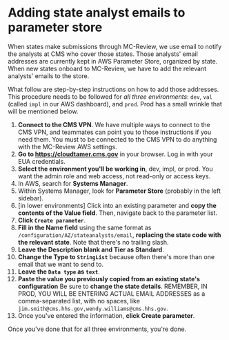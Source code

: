 # Adding state analyst emails to parameter store

When states make submissions through MC-Review, we use email to notify the analysts at CMS who cover those states. Those analysts' email addresses are currently kept in AWS Parameter Store, organized by state. When new states onboard to MC-Review, we have to add the relevant analysts' emails to the store.

What follow are step-by-step instructions on how to add those addresses. This procedure needs to be followed for _all three environments_: `dev`, `val` (called `impl` in our AWS dashboard), and `prod`. Prod has a small wrinkle that will be mentioned below.

1. **Connect to the CMS VPN**. We have multiple ways to connect to the CMS VPN, and teammates can point you to those instructions if you need them. You must to be connected to the CMS VPN to do anything with the MC-Review AWS settings.
1. **Go to https://cloudtamer.cms.gov** in your browser. Log in with your EUA credentials.
1. **Select the environment you'll be working in**, dev, impl, or prod. You want the admin role and web access, not read-only or access keys.
1. In AWS, search for **Systems Manager**.
1. Within Systems Manager, look for **Parameter Store** (probably in the left sidebar).
1. [in lower environments] Click into an existing parameter and **copy the contents of the Value field**.  Then, navigate back to the parameter list.
1.  **Click `Create parameter`**.
1. **Fill in the Name field** using the same format as `/configuration/AZ/stateanalysts/email`, **replacing the state code with the relevant state**. Note that there's no trailing slash.
1. **Leave the Description blank and Tier as Standard**.
1. **Change the Type to `StringList`** because often there's more than one email that we want to send to.
1. **Leave the `Data type` as `text`**.
1. **Paste the value you previously copied from an existing state's configuration** Be sure to **change the state details**. REMEMBER, IN PROD, YOU WILL BE ENTERING ACTUAL EMAIL ADDRESSES as a comma-separated list, with no spaces, like `jim.smith@cms.hhs.gov,wendy.williams@cms.hhs.gov`.
1. Once you've entered the information, **click Create parameter**.

Once you've done that for all three environments, you're done.
